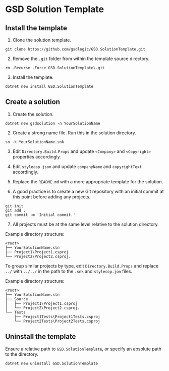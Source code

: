 # GSD Solution Template

## Install the template

1. Clone the solution template.

```
git clone https://github.com/gsdlogic/GSD.SolutionTemplate.git
```

2. Remove the `.git` folder from within the template source directory.

```
rm -Recurse -Force GSD.SolutionTemplate\.git
```

3. Install the template.

```
dotnet new install GSD.SolutionTemplate
```

## Create a solution

1. Create the solution.

```
dotnet new gsdsolution -n YourSolutionName
```

2. Create a strong name file. Run this in the solution directory.

```
sn -k YourSolutionName.snk
```

3. Edit `Directory.Build.Props` and update `<Company>` and `<Copyright>` properties accordingly.

4. Edit `stylecop.json` and update `companyName` and `copyrightText` accordingly.

5. Replace the `README.md` with a more appropriate template for the solution.

6. A good practice is to create a new Git repository with an initial commit at this point before adding any projects.

```
git init
git add .
git commit -m 'Initial commit.'
```

7. All projects must be at the same level relative to the solution directory.

Example directory structure:

```
<root>
├── YourSolutionName.sln
├── Project1\Project1.csproj
└── Project2\Project2.csproj.
```

To group similar projects by type, edit `Directory.Build.Props` and replace `../` with `../../` in the path to the `.snk` and `stylecop.jon` files.

Example directory structure:

```
<root>
├── YourSolutionName.sln
├── Source
│   ├── Project1\Project1.csproj
│   └── Project2\Project2.csproj.
└── Tests
    ├── Project1Tests\Project1Tests.csproj
    └── Project2Tests\Project2Tests.csproj
```

## Uninstall the template

Ensure a relative path to `GSD.SolutionTemplate`, or specify an absolute path to the directory.

```
dotnet new uninstall GSD.SolutionTemplate
```
